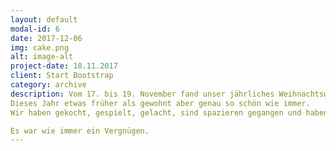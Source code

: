 ```yaml
---
layout: default
modal-id: 6
date: 2017-12-06
img: cake.png
alt: image-alt
project-date: 18.11.2017
client: Start Bootstrap
category: archive
description: Vom 17. bis 19. November fand unser jährliches Weihnachtswochenende in Haus Agatha statt.
Dieses Jahr etwas früher als gewohnt aber genau so schön wie immer.
Wir haben gekocht, gespielt, gelacht, sind spazieren gegangen und haben am Samstag einen Gottesdienst gefeiert.

Es war wie immer ein Vergnügen. 
---
```

